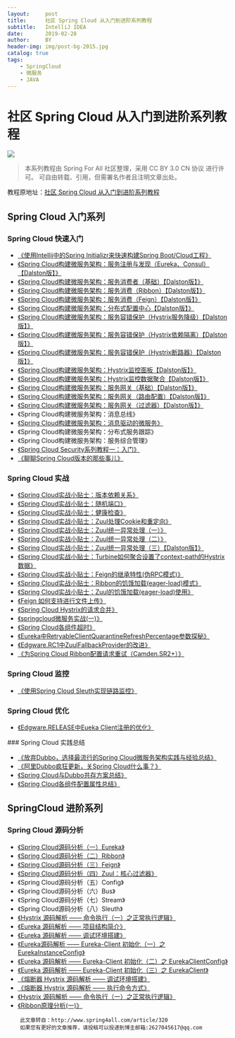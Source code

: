 ```yaml
---
layout:     post
title:      社区 Spring Cloud 从入门到进阶系列教程
subtitle:   IntelliJ IDEA
date:       2019-02-28
author:     BY
header-img: img/post-bg-2015.jpg
catalog: true
tags:
    - SpringCloud
    - 微服务
    - JAVA
---
```


# 社区 Spring Cloud 从入门到进阶系列教程
![](http://springforall.ufile.ucloud.com.cn/static/img/5f4d122fd21cbf0261fe4dbba7c9c6041512323)

> 本系列教程由 Spring For All 社区整理，采用 CC BY 3.0 CN 协议 进行许可。 可自由转载、引用，但需署名作者且注明文章出处。
> 
  教程原地址：[社区 Spring Cloud 从入门到进阶系列教程](http://www.spring4all.com/article/320)

## Spring Cloud 入门系列
### Spring Cloud 快速入门
 <ul>
    <li><a href="http://www.spring4all.com/article/247"
           title="《使用Intellij中的Spring Initializr来快速构建Spring Boot/Cloud工程》">《使用Intellij中的Spring
        Initializr来快速构建Spring Boot/Cloud工程》</a></li>
    <li><a href="http://www.spring4all.com/article/291"
           title="Spring Cloud构建微服务架构：服务注册与发现（Eureka、Consul）【Dalston版】">《Spring
        Cloud构建微服务架构：服务注册与发现（Eureka、Consul）【Dalston版】》</a></li>
    <li><a href="http://www.spring4all.com/article/292" title="Spring Cloud构建微服务架构：服务消费（基础）【Dalston版】">《Spring
        Cloud构建微服务架构：服务消费者（基础）【Dalston版】》</a></li>
    <li><a href="http://www.spring4all.com/article/293" title="Spring Cloud构建微服务架构：服务消费（Ribbon）【Dalston版】">《Spring
        Cloud构建微服务架构：服务消费（Ribbon）【Dalston版】》</a></li>
    <li><a href="http://www.spring4all.com/article/294" title="Spring Cloud构建微服务架构：服务消费（Feign）【Dalston版】">《Spring
        Cloud构建微服务架构：服务消费（Feign）【Dalston版】》</a></li>
    <li><a href="http://www.spring4all.com/article/295" title="Spring Cloud构建微服务架构：分布式配置中心【Dalston版】">《Spring
        Cloud构建微服务架构：分布式配置中心【Dalston版】》</a></li>
    <li><a href="http://www.spring4all.com/article/296"
           title="Spring Cloud构建微服务架构：服务容错保护（Hystrix服务降级）【Dalston版】">《Spring
        Cloud构建微服务架构：服务容错保护（Hystrix服务降级）【Dalston版】》</a></li>
    <li><a href="http://www.spring4all.com/article/297" title="http://www.spring4all.com/article/297">《Spring
        Cloud构建微服务架构：服务容错保护（Hystrix依赖隔离）【Dalston版】》</a></li>
    <li><a href="http://www.spring4all.com/article/298"
           title="Spring Cloud构建微服务架构：服务容错保护（Hystrix断路器）【Dalston版】">《Spring
        Cloud构建微服务架构：服务容错保护（Hystrix断路器）【Dalston版】》</a></li>
    <li><a href="http://www.spring4all.com/article/299" title="Spring Cloud构建微服务架构：Hystrix监控面板【Dalston版】">《Spring
        Cloud构建微服务架构：Hystrix监控面板【Dalston版】》</a></li>
    <li><a href="http://www.spring4all.com/article/300" title="Spring Cloud构建微服务架构：Hystrix监控数据聚合【Dalston版】">《Spring
        Cloud构建微服务架构：Hystrix监控数据聚合【Dalston版】》</a></li>
    <li><a href="http://www.spring4all.com/article/301" title="Spring Cloud构建微服务架构：服务网关（基础）【Dalston版】">《Spring
        Cloud构建微服务架构：服务网关（基础）【Dalston版】》</a></li>
    <li><a href="http://www.spring4all.com/article/302" title="Spring Cloud构建微服务架构：服务网关（路由配置）【Dalston版】">《Spring
        Cloud构建微服务架构：服务网关（路由配置）【Dalston版】》</a></li>
    <li><a href="http://www.spring4all.com/article/303" title="Spring Cloud构建微服务架构：服务网关（过滤器）【Dalston版】">《Spring
        Cloud构建微服务架构：服务网关（过滤器）【Dalston版】》</a></li>
    <li>《Spring Cloud构建微服务架构：消息总线》</li>
    <li><a href="http://blog.didispace.com/spring-cloud-starter-dalston-7-1/">《Spring Cloud构建微服务架构：消息驱动的微服务》</a>
    </li>
    <li>《Spring Cloud构建微服务架构：分布式服务跟踪》</li>
    <li>《Spring Cloud构建微服务架构：服务综合管理》</li>
    <li><a href="http://www.spring4all.com/article/226">《Spring Cloud Security系列教程一：入门》</a></li>
    <li><a href="http://www.spring4all.com/article/304">《聊聊Spring Cloud版本的那些事儿》</a></li>
</ul>

### Spring Cloud 实战
<ul>
    <li><a href="http://www.spring4all.com/article/306">《Spring Cloud实战小贴士：版本依赖关系》</a></li>
    <li><a href="http://www.spring4all.com/article/307">《Spring Cloud实战小贴士：随机端口》</a></li>
    <li><a href="http://www.spring4all.com/article/308">《Spring Cloud实战小贴士：健康检查》</a></li>
    <li><a href="http://www.spring4all.com/article/309">《Spring Cloud实战小贴士：Zuul处理Cookie和重定向》</a></li>
    <li><a href="http://www.spring4all.com/article/310">《Spring Cloud实战小贴士：Zuul统一异常处理（一）》</a></li>
    <li><a href="http://www.spring4all.com/article/311">《Spring Cloud实战小贴士：Zuul统一异常处理（二）》</a></li>
    <li><a href="http://www.spring4all.com/article/312">《Spring Cloud实战小贴士：Zuul统一异常处理（三）【Dalston版】》</a></li>
    <li><a href="http://www.spring4all.com/article/313">《Spring Cloud实战小贴士：Turbine如何聚合设置了context-path的Hystrix数据》</a>
    </li>
    <li><a href="http://www.spring4all.com/article/314">《Spring Cloud实战小贴士：Feign的继承特性(伪RPC模式)》</a></li>
    <li><a href="http://www.spring4all.com/article/315">《Spring Cloud实战小贴士：Ribbon的饥饿加载(eager-load)模式》</a></li>
    <li><a href="http://www.spring4all.com/article/316">《Spring Cloud实战小贴士：Zuul的饥饿加载(eager-load)使用》</a></li>
    <li><a href="http://www.spring4all.com/article/283">《Feign 如何支持进行文件上传》</a></li>
    <li><a href="http://www.spring4all.com/article/278">《Spring Cloud Hystrix的请求合并》</a></li>
    <li><a href="http://www.spring4all.com/article/289">《springcloud微服务实战(一)》</a></li>
    <li><a href="http://www.spring4all.com/article/275">《Spring Cloud各组件超时》</a></li>
    <li><a href="http://www.spring4all.com/article/180">《Eureka中RetryableClientQuarantineRefreshPercentage参数探秘》</a></li>
    <li><a href="http://www.spring4all.com/article/158">《Edgware.RC1中ZuulFallbackProvider的改进》</a></li>
    <li><a href="http://www.spring4all.com/article/305">《为Spring Cloud Ribbon配置请求重试（Camden.SR2+）》</a></li>
</ul>

### Spring Cloud 监控
<ul>
	<li><a href="http://www.spring4all.com/article/156">《使用Spring Cloud Sleuth实现链路监控》</a></li>
</ul>

### Spring Cloud 优化
<ul>
	<li><a href="http://www.spring4all.com/article/276">《Edgware.RELEASE中Eueka Client注册的优化》</a></li>
</ul>
### Spring Cloud 实践总结
<ul>
    <li><a href="http://www.spring4all.com/article/144">《放弃Dubbo，选择最流行的Spring Cloud微服务架构实践与经验总结》</a></li>
    <li><a href="http://www.spring4all.com/article/213">《阿里Dubbo疯狂更新，关Spring Cloud什么事？》</a></li>
    <li><a href="http://www.spring4all.com/article/235">《Spring Cloud与Dubbo共存方案总结》</a></li>
    <li><a href="http://www.spring4all.com/article/234">《Spring Cloud各组件配置属性总结》</a></li>
</ul>

## SpringCloud 进阶系列
### Spring Cloud 源码分析
<ul>
    <li><a href="http://www.spring4all.com/article/317">《Spring Cloud源码分析（一）Eureka》</a></li>
    <li><a href="http://www.spring4all.com/article/318">《Spring Cloud源码分析（二）Ribbon》</a></li>
    <li><a href="">《Spring Cloud源码分析（三）Feign》</a></li>
    <li><a href="http://www.spring4all.com/article/319">《Spring Cloud源码分析（四）Zuul：核心过滤器》</a></li>
    <li>《Spring Cloud源码分析（五）Config》</li>
    <li>《Spring Cloud源码分析（六）Bus》</li>
    <li>《Spring Cloud源码分析（七）Stream》</li>
    <li>《Spring Cloud源码分析（八）Sleuth》</li>
    <li><a href="http://www.spring4all.com/article/288">《Hystrix 源码解析 —— 命令执行（一）之正常执行逻辑》</a></li>
    <li><a href="http://www.spring4all.com/article/137">《Eureka 源码解析 —— 项目结构简介》</a></li>
    <li><a href="http://www.spring4all.com/article/149">《Eureka 源码解析 —— 调试环境搭建》</a></li>
    <li><a href="http://www.spring4all.com/article/168">《Eureka源码解析 —— Eureka-Client 初始化（一）之 EurekaInstanceConfig》</a>
    </li>
    <li><a href="http://www.spring4all.com/article/241">《Eureka 源码解析 —— Eureka-Client 初始化（二）之 EurekaClientConfig》</a>
    </li>
    <li><a href="">《Eureka 源码解析 —— Eureka-Client 初始化（三）之 EurekaClient》</a></li>
    <li><a href="http://www.spring4all.com/article/171">《熔断器 Hystrix 源码解析 —— 调试环境搭建》</a></li>
    <li><a href="http://www.spring4all.com/article/212">《熔断器 Hystrix 源码解析 —— 执行命令方式》</a></li>
    <li><a href="http://www.spring4all.com/article/288">《Hystrix 源码解析 —— 命令执行（一）之正常执行逻辑》</a></li>
    <li><a href="http://www.spring4all.com/article/230">《Ribbon原理分析(一)》</a></li>
</ul>

```
    此文章转自：http://www.spring4all.com/article/320
    如果您有更好的文章推荐，请投稿可以投递到博主邮箱:2627045617@qq.com
```
